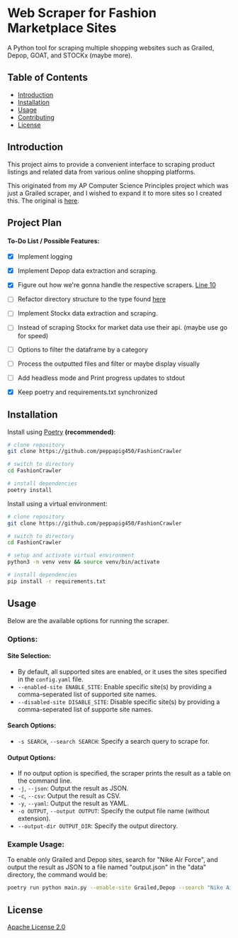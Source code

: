 # Web Scraper for Fashion Marketplace Sites

A Python tool for scraping multiple shopping websites such as Grailed, Depop, GOAT, and STOCKx (maybe more).

## Table of Contents

- [Introduction](#introduction)
- [Installation](#installation)
- [Usage](#usage)
- [Contributing](#contributing)
- [License](#license)


## Introduction

This project aims to provide a convenient interface to scraping product listings and related data from various online shopping platforms.

This originated from my AP Computer Science Principles project which was just a Grailed scraper, and I wished to expand it to more sites so I created this.
The original is [here](https://github.com/peppapig450/final-create-task-scraping).


## Project Plan

#### To-Do List / Possible Features:

- [X] Implement logging

- [X] Implement Depop data extraction and scraping.

- [X] Figure out how we're gonna handle the respective scrapers. [Line 10](https://github.com/peppapig450/FashionCrawler/blob/main/main.py#L10)

- [ ] Refactor directory structure to the type found [here](https://github.com/peppapig450/FashionCrawler/tree/refactor/packaging-layout)

- [ ] Implement Stockx data extraction and scraping.

- [ ] Instead of scraping Stockx for market data use their api. (maybe use go for speed)

- [ ] Options to filter the dataframe by a category

- [ ] Process the outputted files and filter or maybe display visually

- [ ] Add headless mode and Print progress updates to stdout

- [X] Keep poetry and requirements.txt synchronized

## Installation

Install using [Poetry](https://python-poetry.org/) __(recommended)__:

```bash
# clone repository
git clone https://github.com/peppapig450/FashionCrawler

# switch to directory
cd FashionCrawler

# install dependencies
poetry install
```

Install using a virtual environment:

```bash
# clone repository
git clone https://github.com/peppapig450/FashionCrawler

# switch to directory
cd FashionCrawler

# setup and activate virtual environment
python3 -m venv venv && source venv/bin/activate

# install dependencies
pip install -r requirements.txt
```

## Usage
Below are the available options for running the scraper.

### Options:

#### Site Selection:
 - By default, all supported sites are enabled, or it uses the sites specified in the `config.yaml` file.
 - `--enabled-site ENABLE_SITE`: Enable specific site(s) by providing a comma-seperated list of supported site names.
 - `--disabled-site DISABLE_SITE`: Disable specific site(s) by providing a comma-seperated list of supporte site names.

#### Search Options:
- `-s SEARCH`, `--search SEARCH`: Specify a search query to scrape for.

#### Output Options:
- If no output option is specified, the scraper prints the result as a table on the command line.
- `-j`, `--json`: Output the result as JSON.
- `-c`, `--csv`: Output the result as CSV.
- `-y`, `--yaml`: Output the result as YAML.
- `-o OUTPUT`, `--output OUTPUT`: Specify the output file name (without extension).
- `--output-dir OUTPUT_DIR`: Specify the output directory.

### Example Usage:

To enable only Grailed and Depop sites, search for "Nike Air Force", and output the result as JSON to a file named "output.json" in the "data" directory, the command would be:

```bash
poetry run python main.py --enable-site Grailed,Depop --search "Nike Air Force" -j -o output --output-dir data
```

## License

[Apache License 2.0](LICENSE)